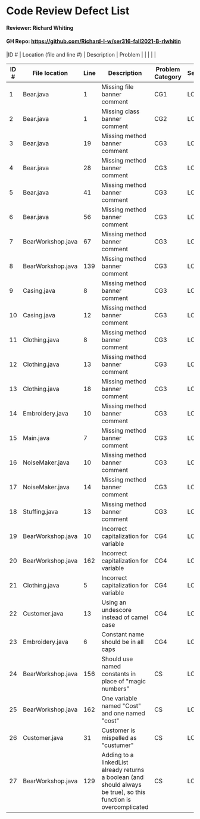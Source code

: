 # Code Review Defect List
#### Reviewer: Richard Whiting
#### GH Repo: https://github.com/Richard-l-w/ser316-fall2021-B-rlwhitin
|ID # | Location (file and line #) | Description | Problem |
| | | | 

| ID # | File location | Line  | Description  | Problem Category | Severity | 
|---|---|---|---|--|--|
|1| Bear.java| 1 | Missing file banner comment | CG1 | LOW |
|2| Bear.java | 1 | Missing class banner comment | CG2 | LOW |
|3| Bear.java | 19 | Missing method banner comment | CG3 | LOW |
|4| Bear.java | 28 | Missing method banner comment | CG3 | LOW |
|5| Bear.java | 41 | Missing method banner comment | CG3 | LOW |
|6| Bear.java | 56 | Missing method banner comment | CG3 | LOW |
|7| BearWorkshop.java | 67 | Missing method banner comment | CG3 | LOW |
|8| BearWorkshop.java | 139 | Missing method banner comment | CG3 | LOW |
|9| Casing.java | 8 | Missing method banner comment | CG3 | LOW |
|10| Casing.java | 12 | Missing method banner comment | CG3 | LOW |
|11| Clothing.java | 8 | Missing method banner comment | CG3 | LOW |
|12| Clothing.java | 13 | Missing method banner comment | CG3 | LOW |
|13| Clothing.java | 18 | Missing method banner comment | CG3 | LOW |
|14| Embroidery.java | 10 | Missing method banner comment | CG3 | LOW |
|15| Main.java | 7 | Missing method banner comment | CG3 | LOW |
|16| NoiseMaker.java | 10 | Missing method banner comment | CG3 | LOW |
|17| NoiseMaker.java | 14 | Missing method banner comment | CG3 | LOW |
|18| Stuffing.java | 13 | Missing method banner comment | CG3 | LOW |
|19| BearWorkshop.java | 10 | Incorrect capitalization for variable | CG4 | LOW |
|20| BearWorkshop.java | 162 | Incorrect capitalization for variable | CG4 | LOW |
|21| Clothing.java | 5 | Incorrect capitalization for variable | CG4 | LOW |
|22| Customer.java | 13 | Using an undescore instead of camel case | CG4 | LOW |
|23| Embroidery.java | 6 | Constant name should be in all caps | CG4 | LOW |
|24| BearWorkshop.java | 156 | Should use named constants in place of "magic numbers" | CS | LOW |
|25| BearWorkshop.java | 162 | One variable named "Cost" and one named "cost" | CS | LOW |
|26| Customer.java | 31 | Customer is mispelled as "custumer" | CS | LOW |
|27| BearWorkshop.java | 129 | Adding to a linkedList already returns a boolean (and should always be true), so this function is overcomplicated | CS | LOW |